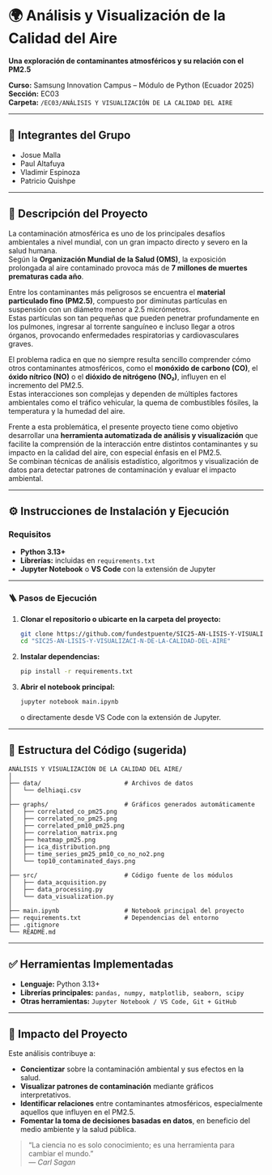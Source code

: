 # 🌍 Análisis y Visualización de la Calidad del Aire  
**Una exploración de contaminantes atmosféricos y su relación con el PM2.5**

**Curso:** Samsung Innovation Campus – Módulo de Python (Ecuador 2025)  
**Sección:** EC03  
**Carpeta:** `/EC03/ANÁLISIS Y VISUALIZACIÓN DE LA CALIDAD DEL AIRE`

---

## 👥 Integrantes del Grupo
- Josue Malla
- Paul Altafuya
- Vladimir Espinoza 
- Patricio Quishpe

---

## 📝 Descripción del Proyecto
La contaminación atmosférica es uno de los principales desafíos ambientales a nivel mundial, con un gran impacto directo y severo en la salud humana.  
Según la **Organización Mundial de la Salud (OMS)**, la exposición prolongada al aire contaminado provoca más de **7 millones de muertes prematuras cada año**.

Entre los contaminantes más peligrosos se encuentra el **material particulado fino (PM2.5)**, compuesto por diminutas partículas en suspensión con un diámetro menor a 2.5 micrómetros.  
Estas partículas son tan pequeñas que pueden penetrar profundamente en los pulmones, ingresar al torrente sanguíneo e incluso llegar a otros órganos, provocando enfermedades respiratorias y cardiovasculares graves.

El problema radica en que no siempre resulta sencillo comprender cómo otros contaminantes atmosféricos, como el **monóxido de carbono (CO)**, el **óxido nítrico (NO)** o el **dióxido de nitrógeno (NO₂)**, influyen en el incremento del PM2.5.  
Estas interacciones son complejas y dependen de múltiples factores ambientales como el tráfico vehicular, la quema de combustibles fósiles, la temperatura y la humedad del aire.

Frente a esta problemática, el presente proyecto tiene como objetivo desarrollar una **herramienta automatizada de análisis y visualización** que facilite la comprensión de la interacción entre distintos contaminantes y su impacto en la calidad del aire, con especial énfasis en el PM2.5.  
Se combinan técnicas de análisis estadístico, algoritmos y visualización de datos para detectar patrones de contaminación y evaluar el impacto ambiental.

---

## ⚙️ Instrucciones de Instalación y Ejecución

### Requisitos
- **Python 3.13+**
- **Librerías:** incluidas en `requirements.txt`
- **Jupyter Notebook** o **VS Code** con la extensión de Jupyter

---

### 🪜 Pasos de Ejecución

1. **Clonar el repositorio o ubicarte en la carpeta del proyecto:**
   ```bash
   git clone https://github.com/fundestpuente/SIC25-AN-LISIS-Y-VISUALIZACI-N-DE-LA-CALIDAD-DEL-AIRE.git
   cd "SIC25-AN-LISIS-Y-VISUALIZACI-N-DE-LA-CALIDAD-DEL-AIRE"
   ```

2. **Instalar dependencias:**
   ```bash
   pip install -r requirements.txt
      ```

3. **Abrir el notebook principal:**
   ```bash
   jupyter notebook main.ipynb
      ```
   o directamente desde VS Code con la extensión de Jupyter.

---

## 📂 Estructura del Código (sugerida)
```
ANÁLISIS Y VISUALIZACIÓN DE LA CALIDAD DEL AIRE/
│
├── data/                       # Archivos de datos
│   └── delhiaqi.csv
│
├── graphs/                     # Gráficos generados automáticamente
│   ├── correlated_co_pm25.png
│   ├── correlated_no_pm25.png
│   ├── correlated_pm10_pm25.png
│   ├── correlation_matrix.png
│   ├── heatmap_pm25.png
│   ├── ica_distribution.png
│   ├── time_series_pm25_pm10_co_no_no2.png
│   └── top10_contaminated_days.png
│
├── src/                        # Código fuente de los módulos
│   ├── data_acquisition.py
│   ├── data_processing.py
│   └── data_visualization.py
│
├── main.ipynb                  # Notebook principal del proyecto
├── requirements.txt            # Dependencias del entorno
├── .gitignore
└── README.md

```

---

## ✅ Herramientas Implementadas
- **Lenguaje:** Python 3.13+
- **Librerías principales:** `pandas, numpy, matplotlib, seaborn, scipy`
- **Otras herramientas:** `Jupyter Notebook / VS Code, Git + GitHub`

---

## 🌱 Impacto del Proyecto

Este análisis contribuye a:

- **Concientizar** sobre la contaminación ambiental y sus efectos en la salud.  
- **Visualizar patrones de contaminación** mediante gráficos interpretativos.  
- **Identificar relaciones** entre contaminantes atmosféricos, especialmente aquellos que influyen en el PM2.5.  
- **Fomentar la toma de decisiones basadas en datos**, en beneficio del medio ambiente y la salud pública.  

> “La ciencia no es solo conocimiento; es una herramienta para cambiar el mundo.”  
> — *Carl Sagan*

